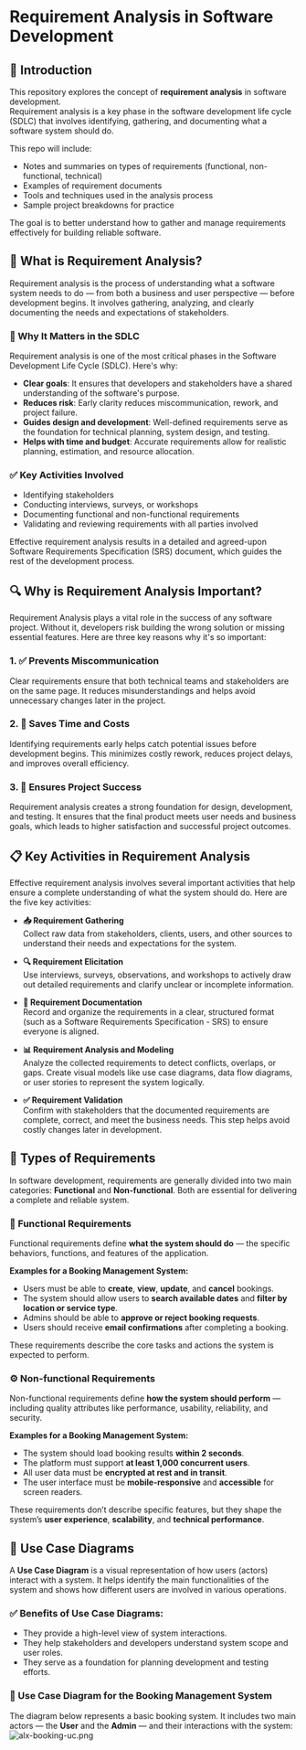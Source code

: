 # Requirement Analysis in Software Development

## 📌 Introduction

This repository explores the concept of **requirement analysis** in software development.  
Requirement analysis is a key phase in the software development life cycle (SDLC) that involves identifying, gathering, and documenting what a software system should do.

This repo will include:
- Notes and summaries on types of requirements (functional, non-functional, technical)
- Examples of requirement documents
- Tools and techniques used in the analysis process
- Sample project breakdowns for practice

The goal is to better understand how to gather and manage requirements effectively for building reliable software.

## 🧠 What is Requirement Analysis?

Requirement analysis is the process of understanding what a software system needs to do — from both a business and user perspective — before development begins. It involves gathering, analyzing, and clearly documenting the needs and expectations of stakeholders.

### 📌 Why It Matters in the SDLC

Requirement analysis is one of the most critical phases in the Software Development Life Cycle (SDLC). Here's why:

- **Clear goals**: It ensures that developers and stakeholders have a shared understanding of the software's purpose.
- **Reduces risk**: Early clarity reduces miscommunication, rework, and project failure.
- **Guides design and development**: Well-defined requirements serve as the foundation for technical planning, system design, and testing.
- **Helps with time and budget**: Accurate requirements allow for realistic planning, estimation, and resource allocation.

### ✅ Key Activities Involved

- Identifying stakeholders  
- Conducting interviews, surveys, or workshops  
- Documenting functional and non-functional requirements  
- Validating and reviewing requirements with all parties involved  

Effective requirement analysis results in a detailed and agreed-upon Software Requirements Specification (SRS) document, which guides the rest of the development process.

## 🔍 Why is Requirement Analysis Important?

Requirement Analysis plays a vital role in the success of any software project. Without it, developers risk building the wrong solution or missing essential features. Here are three key reasons why it's so important:

### 1. ✅ Prevents Miscommunication

Clear requirements ensure that both technical teams and stakeholders are on the same page. It reduces misunderstandings and helps avoid unnecessary changes later in the project.

### 2. 💸 Saves Time and Costs

Identifying requirements early helps catch potential issues before development begins. This minimizes costly rework, reduces project delays, and improves overall efficiency.

### 3. 🎯 Ensures Project Success

Requirement analysis creates a strong foundation for design, development, and testing. It ensures that the final product meets user needs and business goals, which leads to higher satisfaction and successful project outcomes.

## 📋 Key Activities in Requirement Analysis

Effective requirement analysis involves several important activities that help ensure a complete understanding of what the system should do. Here are the five key activities:

- **📥 Requirement Gathering**  
  Collect raw data from stakeholders, clients, users, and other sources to understand their needs and expectations for the system.

- **🔍 Requirement Elicitation**  
  Use interviews, surveys, observations, and workshops to actively draw out detailed requirements and clarify unclear or incomplete information.

- **📝 Requirement Documentation**  
  Record and organize the requirements in a clear, structured format (such as a Software Requirements Specification - SRS) to ensure everyone is aligned.

- **📊 Requirement Analysis and Modeling**  
  Analyze the collected requirements to detect conflicts, overlaps, or gaps. Create visual models like use case diagrams, data flow diagrams, or user stories to represent the system logically.

- **✅ Requirement Validation**  
  Confirm with stakeholders that the documented requirements are complete, correct, and meet the business needs. This step helps avoid costly changes later in development.

## 📑 Types of Requirements

In software development, requirements are generally divided into two main categories: **Functional** and **Non-functional**. Both are essential for delivering a complete and reliable system.

### 🔧 Functional Requirements

Functional requirements define **what the system should do** — the specific behaviors, functions, and features of the application.

**Examples for a Booking Management System:**
- Users must be able to **create**, **view**, **update**, and **cancel** bookings.
- The system should allow users to **search available dates** and **filter by location or service type**.
- Admins should be able to **approve or reject booking requests**.
- Users should receive **email confirmations** after completing a booking.

These requirements describe the core tasks and actions the system is expected to perform.

### ⚙️ Non-functional Requirements

Non-functional requirements define **how the system should perform** — including quality attributes like performance, usability, reliability, and security.

**Examples for a Booking Management System:**
- The system should load booking results **within 2 seconds**.
- The platform must support **at least 1,000 concurrent users**.
- All user data must be **encrypted at rest and in transit**.
- The user interface must be **mobile-responsive** and **accessible** for screen readers.

These requirements don’t describe specific features, but they shape the system’s **user experience**, **scalability**, and **technical performance**.

## 🧭 Use Case Diagrams

A **Use Case Diagram** is a visual representation of how users (actors) interact with a system. It helps identify the main functionalities of the system and shows how different users are involved in various operations.

### ✅ Benefits of Use Case Diagrams:
- They provide a high-level view of system interactions.
- They help stakeholders and developers understand system scope and user roles.
- They serve as a foundation for planning development and testing efforts.

### 📌 Use Case Diagram for the Booking Management System

The diagram below represents a basic booking system. It includes two main actors — the **User** and the **Admin** — and their interactions with the system:
![alx-booking-uc.png](https://github.com/user-attachments/assets/8704d8bc-5305-442a-9b71-178e5f13ef6e)
